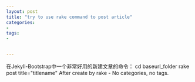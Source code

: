 ```yaml
---
layout: post
title: "try to use rake command to post article"
categories:
- 
tags:
- 


---
```


在Jekyll-Bootstrap中一个非常好用的新建文章的命令：
cd baseurl_folder
rake post title="titlename"
   After create by rake - No categories, no tags. 


